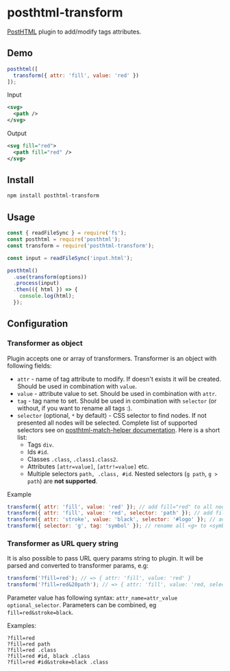 # posthtml-transform

[PostHTML](https://github.com/posthtml/posthtml) plugin to add/modify tags attributes.

## Demo

```js
posthtml([
  transform({ attr: 'fill', value: 'red' })
]);
```

Input
```xml
<svg>
  <path />
</svg>
```

Output
```xml
<svg fill="red">
  <path fill="red" />
</svg>
```

## Install

```sh
npm install posthtml-transform
```

## Usage

```js
const { readFileSync } = require('fs');
const posthtml = require('posthtml');
const transform = require('posthtml-transform');

const input = readFileSync('input.html');

posthtml()
  .use(transform(options))
  .process(input)
  .then(({ html }) => {
    console.log(html);
  });
```

## Configuration

### Transformer as object

Plugin accepts one or array of transformers. Transformer is an object with following fields:

- `attr` - name of tag attribute to modify. If doesn't exists it will be created. Should be used in combination with `value`.
- `value` - attribute value to set. Should be used in combination with `attr`.
- `tag` - tag name to set. Should be used in combination with `selector` (or without, if you want to rename all tags :).
- `selector` (optional, `*` by default) - CSS selector to find nodes. If not presented all nodes will be selected. 
  Complete list of supported selectors see on [posthtml-match-helper documentation](https://github.com/rasmusfl0e/posthtml-match-helper). 
  Here is a short list:
  - Tags `div`.
  - Ids `#id`.
  - Classes `.class`, `.class1.class2`.
  - Attributes `[attr=value]`, `[attr!=value]` etc.
  - Multiple selectors `path, .class, #id`.
  Nested selectors (`g path`, `g > path`) are **not supported**.

Example
```js
transform({ attr: 'fill', value: 'red' }); // add fill="red" to all nodes
transform({ attr: 'fill', value: 'red', selector: 'path' }); // add fill="red" only to paths
transform({ attr: 'stroke', value: 'black', selector: '#logo' }); // add `stroke` attr to node with id="logo"
transform({ selector: 'g', tag: 'symbol' }); // rename all <g> to <symbol>
```

### Transformer as URL query string

It is also possible to pass URL query params string to plugin. It will be parsed and converted to transformer params, e.g:

```js
transform('?fill=red'); // => { attr: 'fill', value: 'red' }
transform('?fill=red&20path'); // => { attr: 'fill', value: 'red, selector: 'path' }
```

Parameter value has following syntax: `attr_name=attr_value optional_selector`.
Parameters can be combined, eg `fill=red&stroke=black`.

Examples:
```
?fill=red
?fill=red path
?fill=red .class
?fill=red #id, black .class
?fill=red #id&stroke=black .class
```
